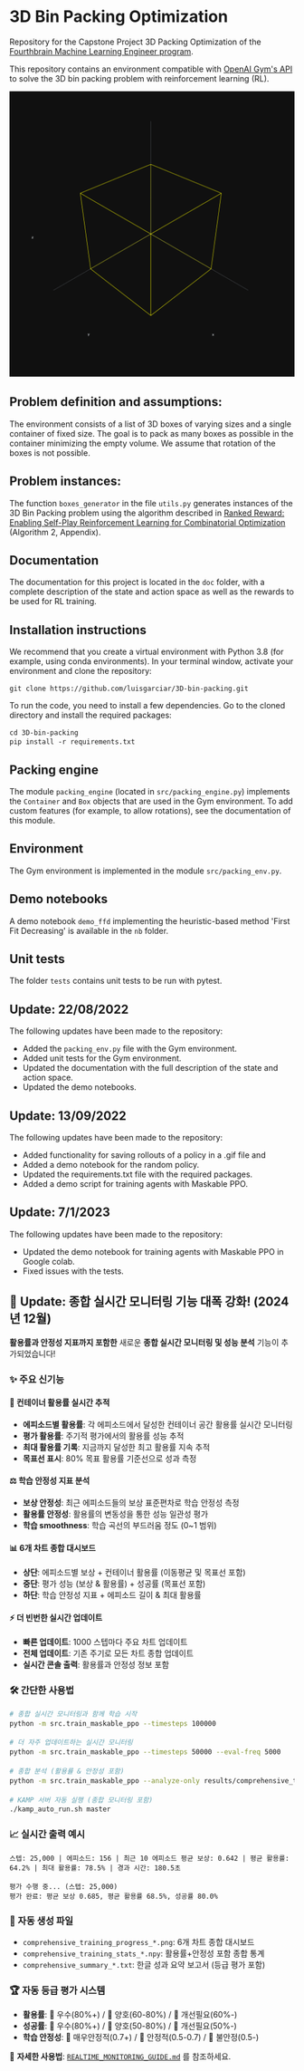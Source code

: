 # 3D Bin Packing Optimization

Repository for the Capstone Project 3D Packing Optimization of the [Fourthbrain Machine Learning Engineer program](https://www.fourthbrain.ai/machine-learning-engineer).

This repository contains an environment compatible with [OpenAI Gym's API](https://github.com/openai/gym) to solve the 
3D bin packing problem with reinforcement learning (RL).


![Alt text](gifs/random_rollout2.gif?raw=true "A random packing agent in the environment")

## Problem definition and assumptions:
The environment consists of a list of 3D boxes of varying sizes and a single container of fixed size. The goal is to pack
as many boxes as possible in the container minimizing the empty volume. We assume that rotation of the boxes is 
not possible.

##  Problem instances: 
The function `boxes_generator` in the file `utils.py` generates instances of the 3D Bin Packing problem using the 
algorithm described in [Ranked Reward: Enabling Self-Play Reinforcement Learning for Combinatorial Optimization](https://arxiv.org/pdf/1807.01672.pdf)
(Algorithm 2, Appendix).

## Documentation
The documentation for this project is located in the `doc` folder, with a complete description of the state and 
action space as well as the rewards to be used for RL training.

## Installation instructions
We recommend that you create a virtual environment with Python 3.8 (for example, using conda environments). 
In your terminal window, activate your environment and clone the repository:
``` 
git clone https://github.com/luisgarciar/3D-bin-packing.git
```

To run the code, you need to install a few dependencies. Go to the cloned directory and install the required packages:
```
cd 3D-bin-packing
pip install -r requirements.txt
```

## Packing engine
The module `packing_engine` (located in `src/packing_engine.py`) implements the `Container` and `Box` objects that are 
used in the Gym environment. To add custom features (for example, to allow rotations), see the documentation of this module.

## Environment
The Gym environment is implemented in the module `src/packing_env.py`.

## Demo notebooks
A demo notebook `demo_ffd` implementing the heuristic-based method 'First Fit Decreasing' is available in the `nb` 
folder.

## Unit tests
The folder `tests` contains unit tests to be run with pytest.

## Update: 22/08/2022
The following updates have been made to the repository:
- Added the `packing_env.py` file with the Gym environment.
- Added unit tests for the Gym environment.
- Updated the documentation with the full description of the state and action space.
- Updated the demo notebooks.

## Update: 13/09/2022
The following updates have been made to the repository:
- Added functionality for saving rollouts of a policy in a .gif file and
- Added a demo notebook for the random policy.
- Updated the requirements.txt file with the required packages.
- Added a demo script for training agents with Maskable PPO. 

## Update: 7/1/2023 
The following updates have been made to the repository:
- Updated the demo notebook for training agents with Maskable PPO in Google colab.
- Fixed issues with the tests.

## 🚀 Update: 종합 실시간 모니터링 기능 대폭 강화! (2024년 12월)
**활용률과 안정성 지표까지 포함한** 새로운 **종합 실시간 모니터링 및 성능 분석** 기능이 추가되었습니다!

### ✨ 주요 신기능

#### 🎯 **컨테이너 활용률 실시간 추적**
- **에피소드별 활용률**: 각 에피소드에서 달성한 컨테이너 공간 활용률 실시간 모니터링
- **평가 활용률**: 주기적 평가에서의 활용률 성능 추적
- **최대 활용률 기록**: 지금까지 달성한 최고 활용률 지속 추적
- **목표선 표시**: 80% 목표 활용률 기준선으로 성과 측정

#### ⚖️ **학습 안정성 지표 분석**
- **보상 안정성**: 최근 에피소드들의 보상 표준편차로 학습 안정성 측정
- **활용률 안정성**: 활용률의 변동성을 통한 성능 일관성 평가
- **학습 smoothness**: 학습 곡선의 부드러움 정도 (0~1 범위)

#### 📊 **6개 차트 종합 대시보드**
- **상단**: 에피소드별 보상 + 컨테이너 활용률 (이동평균 및 목표선 포함)
- **중단**: 평가 성능 (보상 & 활용률) + 성공률 (목표선 포함)
- **하단**: 학습 안정성 지표 + 에피소드 길이 & 최대 활용률

#### ⚡ **더 빈번한 실시간 업데이트**
- **빠른 업데이트**: 1000 스텝마다 주요 차트 업데이트
- **전체 업데이트**: 기존 주기로 모든 차트 종합 업데이트
- **실시간 콘솔 출력**: 활용률과 안정성 정보 포함

### 🛠️ 간단한 사용법
```bash
# 종합 실시간 모니터링과 함께 학습 시작
python -m src.train_maskable_ppo --timesteps 100000

# 더 자주 업데이트하는 실시간 모니터링
python -m src.train_maskable_ppo --timesteps 50000 --eval-freq 5000

# 종합 분석 (활용률 & 안정성 포함)
python -m src.train_maskable_ppo --analyze-only results/comprehensive_training_stats_YYYYMMDD_HHMMSS.npy

# KAMP 서버 자동 실행 (종합 모니터링 포함)
./kamp_auto_run.sh master
```

### 📈 실시간 출력 예시
```
스텝: 25,000 | 에피소드: 156 | 최근 10 에피소드 평균 보상: 0.642 | 평균 활용률: 64.2% | 최대 활용률: 78.5% | 경과 시간: 180.5초

평가 수행 중... (스텝: 25,000)
평가 완료: 평균 보상 0.685, 평균 활용률 68.5%, 성공률 80.0%
```

### 📁 자동 생성 파일
- `comprehensive_training_progress_*.png`: 6개 차트 종합 대시보드
- `comprehensive_training_stats_*.npy`: 활용률+안정성 포함 종합 통계
- `comprehensive_summary_*.txt`: 한글 성과 요약 보고서 (등급 평가 포함)

### 🏆 자동 등급 평가 시스템
- **활용률**: 🥇 우수(80%+) / 🥈 양호(60-80%) / 🥉 개선필요(60%-)
- **성공률**: 🥇 우수(80%+) / 🥈 양호(50-80%) / 🥉 개선필요(50%-)
- **학습 안정성**: 🥇 매우안정적(0.7+) / 🥈 안정적(0.5-0.7) / 🥉 불안정(0.5-)

📖 **자세한 사용법**: [`REALTIME_MONITORING_GUIDE.md`](REALTIME_MONITORING_GUIDE.md) 를 참조하세요.
